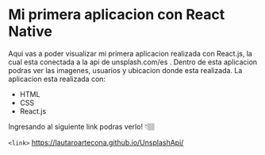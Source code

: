 # Mi primera aplicacion con React Native

Aqui vas a poder visualizar mi primera aplicacion realizada con React.js, la cual esta conectada a la api de unsplash.com/es . Dentro de esta aplicacion podras ver las imagenes, usuarios y ubicacion donde esta realizada. La aplicacion esta realizada con:

+ HTML
+ CSS
+ React.js

Ingresando al siguiente link podras verlo!  👇🏽

`<link>` https://lautaroartecona.github.io/UnsplashApi/
